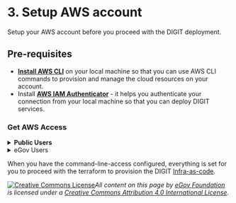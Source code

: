 # 3. Setup AWS account

Setup your AWS account before you proceed with the DIGIT deployment.

## Pre-requisites

* [**Install AWS CLI**](https://docs.aws.amazon.com/cli/latest/userguide/cli-chap-install.html) on your local machine so that you can use AWS CLI commands to provision and manage the cloud resources on your account.
* Install [**AWS IAM Authenticator**](https://docs.aws.amazon.com/eks/latest/userguide/install-aws-iam-authenticator.html) - it helps you authenticate your connection from your local machine so that you can deploy DIGIT services.

### **Get AWS Access**

<details>

<summary><strong>Public Users</strong></summary>

* You need to sign-up for the AWS account if you do not already have one. Use this link to [get started](https://aws.amazon.com/getting-started/)
* Use the [**AWS IAM User**](https://docs.aws.amazon.com/IAM/latest/UserGuide/id\_users\_create.html) **credentials provided** for the Terraform ([**Infra-as-code**](https://devops.digit.org/devops-general/infra-as-code)) to connect with your AWS account and provision the cloud resources.
* You'll get a **Secret Access Key** and **Access Key ID**. **Save the keys.**
* Open the terminal. Run the following command you have already installed on the AWS CLI and use the credentials. (Provide the credentials and you can leave the region and output format blank)

**Note: Make sure that the profile name provided in the commands below is also used in the Terraform scripts as the AWS profile.**&#x20;

```
aws configure --profile digit-quickstart-poc 

AWS Access Key ID []:<Your access key>
AWS Secret Access Key []:<Your secret key>
Default region name []: ap-south-1
Default output format []: text
```

* The above will create the following file in your machine under the user home directory. /path/to/user/home/.aws/credentials

```
[digit-quickstart-poc] 
aws_access_key_id=*********** 
aws_secret_access_key=****************************
```

</details>

<details>

<summary>eGov Users</summary>

eGov folks can request internal AWS account access. Follow the instructions below. Please note that the access is time-bound and valid only for 2 hours. If it goes beyond a few hours you may need to get the latest session token from the below URL.

1. You need to have an eGov email account setup.
2. In the Chrome browser, log in with your eGov google account. The browser profile is set to the eGov official gSuite account.
   1.  Then use the following URL to access your AWS access

       * [https://egov.awsapps.com/start/](https://egov.awsapps.com/start/)
       * Choose the "egov-workshop-training" account
       * Select "Administration Access"
       * Get your AWS access key, secret and session token from the link "command-line-access". Follow the remaining instructions depending on your OS.
       * Run the below commands on a terminal/command prompt

       **Note: Make sure that the profile name provided in the commands below is also used in the Terraform scripts as the AWS profile.** &#x20;

       1. `aws configure --profile digit-quickstart-poc`&#x20;
       2. `aws configure --profile digit-quickstart-poc set aws_session_token`` `_`<add_your_session_token>`_
       3. `export AWS_PROFILE=digit-quickstart-poc`
       4. Now, your AWS account setup is done and you can execute [aws cli commands](https://aws.amazon.com/cli/) to confirm. For example:&#x20;

       `aws s3 ls`

&#x20;     You should be able to see the list of S3 buckets created.

Optionally, you can choose the "management console" option to log in to AWS Console UI and explore the various services without creating anything.

**NOTE**:

1. By default, you will get read-only access (you are not allowed for provisioning the resources in the eGov AWS account). To get the admin access contact Karthik (karthik.d@egovernments.org).
2. AWS Session Tokens have 24 hours of time span. Once the time span is over the session tokens expire. You can get the new credentials from the AWS management console [here](https://egov.awsapps.com/start#/). Make sure to update the AWS credentials file in the below path `/path/to/user/home/.aws/credentials`

</details>

When you have the command-line-access configured, everything is set for you to proceed with the terraform to provision the DIGIT [Infra-as-code](https://medium.com/technology-hits/what-is-infrastructure-as-code-32eca55ef76f).



[![Creative Commons License](https://i.creativecommons.org/l/by/4.0/80x15.png)_​_](http://creativecommons.org/licenses/by/4.0/)_All content on this page by_ [_eGov Foundation_](https://egov.org.in/) _is licensed under a_ [_Creative Commons Attribution 4.0 International License_](http://creativecommons.org/licenses/by/4.0/)_._
